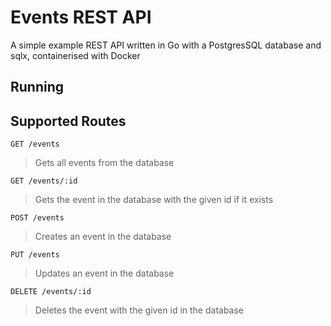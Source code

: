 # Events REST API

A simple example REST API written in Go with a PostgresSQL
database and sqlx, containerised with Docker

## Running

## Supported Routes

`GET /events`

> Gets all events from the database

`GET /events/:id`

> Gets the event in the database with the given id if it
> exists

`POST /events`

> Creates an event in the database


`PUT /events`

> Updates an event in the database

`DELETE /events/:id`

> Deletes the event with the given id in the database

